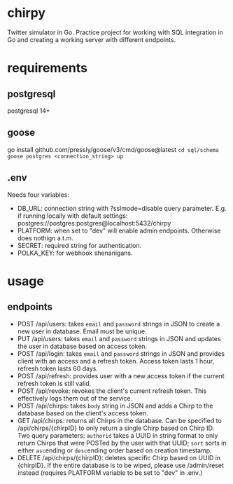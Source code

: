 # chirpy
Twitter simulator in Go. Practice project for working with SQL integration in Go and creating a working server with different endpoints.

# requirements
## postgresql
postgresql 14+

## goose
go install github.com/pressly/goose/v3/cmd/goose@latest
`cd sql/schema`
`goose postgres <connection_string> up`

## .env
Needs four variables:
- DB_URL: connection string with ?sslmode=disable query parameter. E.g. if running locally with default settings: postgres://postgres:postgres@localhost:5432/chirpy
- PLATFORM: when set to "dev" will enable admin endpoints. Otherwise does nothign a.t.m.
- SECRET: required string for authentication.
- POLKA_KEY: for webhook shenanigans.

# usage
## endpoints
- POST /api/users: takes `email` and `password` strings in JSON to create a new user in database. Email must be unique.
- PUT /api/users: takes `email` and `password` strings in JSON and updates the user in database based on access token.
- POST /api/login: takes `email` and `password` strings in JSON and provides client with an access and a refresh token. Access token lasts 1 hour, refresh token lasts 60 days.
- POST /api/refresh: provides user with a new access token if the current refresh token is still valid.
- POST /api/revoke: revokes the client's current refresh token. This effectively logs them out of the service.
- POST /api/chirps: takes `body` string in JSON and adds a Chirp to the database based on the client's access token. 
- GET /api/chirps: returns all Chirps in the database. Can be specified to /api/chirps/{chirpID} to only return a single Chirp based on Chirp ID. Two query parameters: `authorid` takes a UUID in string format to only return Chirps that were POSTed by the user with that UUID; `sort` sorts in either `asc`ending or `desc`ending order based on creation timestamp.
- DELETE /api/chirps/{chirpID}: deletes specific Chirp based on UUID in {chirpID}. If the entire database is to be wiped, please use /admin/reset instead (requires PLATFORM variable to be set to "dev" in .env.)
